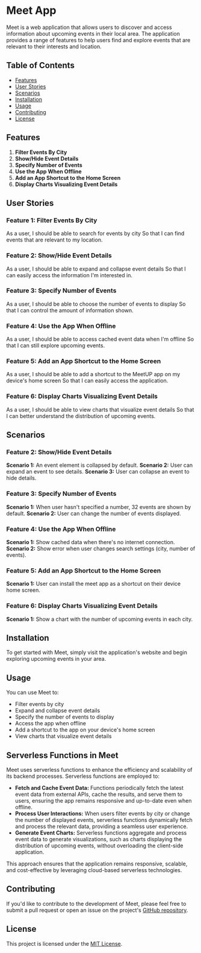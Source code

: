 # Meet App

Meet is a web application that allows users to discover and access information about upcoming events in their local area. The application provides a range of features to help users find and explore events that are relevant to their interests and location.

## Table of Contents
- [Features](#features)
- [User Stories](#user-stories)
- [Scenarios](#scenarios)
- [Installation](#installation)
- [Usage](#usage)
- [Contributing](#contributing)
- [License](#license)

## Features

1. **Filter Events By City**
2. **Show/Hide Event Details**
3. **Specify Number of Events**
4. **Use the App When Offline**
5. **Add an App Shortcut to the Home Screen**
6. **Display Charts Visualizing Event Details**

## User Stories

### Feature 1: Filter Events By City

As a user,
I should be able to search for events by city
So that I can find events that are relevant to my location.

### Feature 2: Show/Hide Event Details

As a user,
I should be able to expand and collapse event details
So that I can easily access the information I'm interested in.

### Feature 3: Specify Number of Events

As a user,
I should be able to choose the number of events to display
So that I can control the amount of information shown.

### Feature 4: Use the App When Offline

As a user,
I should be able to access cached event data when I'm offline
So that I can still explore upcoming events.

### Feature 5: Add an App Shortcut to the Home Screen

As a user,
I should be able to add a shortcut to the MeetUP app on my device's home screen
So that I can easily access the application.

### Feature 6: Display Charts Visualizing Event Details

As a user,
I should be able to view charts that visualize event details
So that I can better understand the distribution of upcoming events.

## Scenarios

### Feature 2: Show/Hide Event Details

**Scenario 1:** An event element is collapsed by default.
**Scenario 2:** User can expand an event to see details.
**Scenario 3:** User can collapse an event to hide details.

### Feature 3: Specify Number of Events

**Scenario 1:** When user hasn't specified a number, 32 events are shown by default.
**Scenario 2:** User can change the number of events displayed.

### Feature 4: Use the App When Offline

**Scenario 1:** Show cached data when there's no internet connection.
**Scenario 2:** Show error when user changes search settings (city, number of events).

### Feature 5: Add an App Shortcut to the Home Screen

**Scenario 1:** User can install the meet app as a shortcut on their device home screen.

### Feature 6: Display Charts Visualizing Event Details

**Scenario 1:** Show a chart with the number of upcoming events in each city.

## Installation

To get started with Meet, simply visit the application's website and begin exploring upcoming events in your area.

## Usage

You can use Meet to:
- Filter events by city
- Expand and collapse event details
- Specify the number of events to display
- Access the app when offline
- Add a shortcut to the app on your device's home screen
- View charts that visualize event details

## Serverless Functions in Meet

Meet uses serverless functions to enhance the efficiency and scalability of its backend processes. Serverless functions are employed to:
- **Fetch and Cache Event Data:** Functions periodically fetch the latest event data from external APIs, cache the results, and serve them to users, ensuring the app remains responsive and up-to-date even when offline.
- **Process User Interactions:** When users filter events by city or change the number of displayed events, serverless functions dynamically fetch and process the relevant data, providing a seamless user experience.
- **Generate Event Charts:** Serverless functions aggregate and process event data to generate visualizations, such as charts displaying the distribution of upcoming events, without overloading the client-side application.

This approach ensures that the application remains responsive, scalable, and cost-effective by leveraging cloud-based serverless technologies.

## Contributing

If you'd like to contribute to the development of Meet, please feel free to submit a pull request or open an issue on the project's [GitHub repository](https://github.com/ffferchavez/meet).

## License

This project is licensed under the [MIT License](LICENSE).

